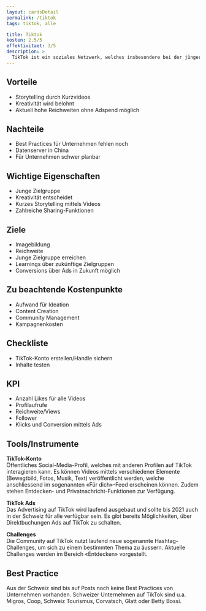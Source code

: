 ```yaml
---
layout: cardsDetail
permalink: /tiktok
tags: tiktok, alle

title: Tiktok
kosten: 2.5/5
effektivitaet: 3/5
description: >
  TikTok ist ein soziales Netzwerk, welches insbesondere bei der jüngeren Zielgruppe grosse Beliebtheit geniesst. Als Nachfolge-App von musical.ly ist TikTok die weltweit führende Plattform für mobile Kurzvideos. Die Userinnen und User können mit verschiedenen Tools und der Verbindung aus Bewegtbild und Musik kreative Inhalte gestalten.
---
```


## Vorteile

- Storytelling durch Kurzvideos
- Kreativität wird belohnt
- Aktuell hohe Reichweiten ohne Adspend möglich

## Nachteile

- Best Practices für Unternehmen fehlen noch
- Datenserver in China
- Für Unternehmen schwer planbar

## Wichtige Eigenschaften

- Junge Zielgruppe
- Kreativität entscheidet
- Kurzes Storytelling mittels Videos
- Zahlreiche Sharing-Funktionen

## Ziele

- Imagebildung
- Reichweite
- Junge Zielgruppe erreichen
- Learnings über zukünftige Zielgruppen
- Conversions über Ads in Zukunft möglich

## Zu beachtende Kostenpunkte

- Aufwand für Ideation
- Content Creation
- Community Management
- Kampagnenkosten

## Checkliste

- TikTok-Konto erstellen/Handle sichern
- Inhalte testen

## KPI

- Anzahl Likes für alle Videos
- Profilaufrufe
- Reichweite/Views
- Follower
- Klicks und Conversion mittels Ads

## Tools/Instrumente

**TikTok-Konto**  
Öffentliches Social-Media-Profil, welches mit anderen Profilen auf TikTok interagieren kann. Es können Videos mittels verschiedener Elemente (Bewegtbild, Fotos, Musik, Text) veröffentlicht werden, welche anschliessend im sogenannten «Für dich»-Feed erscheinen können. Zudem stehen Entdecken- und Privatnachricht-Funktionen zur Verfügung.

**TikTok Ads**  
Das Advertising auf TikTok wird laufend ausgebaut und sollte bis 2021 auch in der Schweiz für alle verfügbar sein. Es gibt bereits Möglichkeiten, über Direktbuchungen Ads auf TikTok zu schalten.

**Challenges**  
Die Community auf TikTok nutzt laufend neue sogenannte Hashtag-Challenges, um sich zu einem bestimmten Thema zu äussern. Aktuelle Challenges werden im Bereich «Entdecken» vorgestellt.

## Best Practice

Aus der Schweiz sind bis auf Posts noch keine Best Practices von Unternehmen vorhanden. Schweizer Unternehmen auf TikTok sind u.a. Migros, Coop, Schweiz Tourismus, Corvatsch, Glatt oder Betty Bossi.
